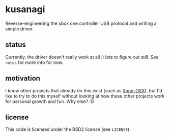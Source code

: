 # kusanagi
Reverse-engineering the xbox one controller USB protocol and writing a simple driver.

## status
Currently, the driver doesn't really work at all :) lots to figure out still. See `notes` for more info for now.

## motivation
I know other projects that already do this exist (such as [Xone-OSX](https://github.com/FranticRain/Xone-OSX)), but I'd like to try to do this myself without looking at how these other projects work for personal growth and fun. Why else? :D

## license
This code is licensed under the BSD2 license (see `LICENSE`).
